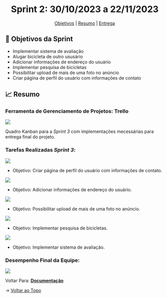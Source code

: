 <span id="topo">

<h1 align="center">Sprint 2: 30/10/2023 a 22/11/2023</h1>

<p align="center">
    <a href="#objetivos">Objetivos</a> |
    <a href="#Resumo">Resumo</a> |
    <a href="#entregas">Entrega</a> 
</p>

<span id="objetivos">
    
## :dart: Objetivos da Sprint

- Implementar sistema de avaliação
- Alugar bicicleta de outro ususário
- Adicionar informações de endereço do usuário
- Implementar pesquisa de bicicletas
- Possibilitar upload de mais de uma foto no anúncio 
- Criar página de perfil do usuário com informações de contato

<span id="Resumo">
    
## :chart_with_upwards_trend: Resumo


### Ferramenta de Gerenciamento de Projetos: Trello

<img src="/docs/assets/trello3.png" /> 

Quadro Kanban para a *Sprint 3* com implementações mecessárias para entrega final do projeto.

### Tarefas Realizadas *Sprint 3*:

<img src="/docs/assets/perfilusuario.png" /> 

- Objetivo: Criar página de perfil do usuário com informações de contato.

<img src="/docs/assets/pagendereco.png" /> 

- Objetivo: Adicionar informações de endereço do usuário.

<img src="/docs/assets/anunciofotos.png" /> 

- Objetivo: Possibilitar upload de mais de uma foto no anúncio.

<img src="/docs/assets/pesquisa.png" /> 

- Objetivo: Implementar pesquisa de bicicletas.

<img src="/docs/assets/avaliacao.png" /> 

- Objetivo: Implementar sistema de avaliação.

### Desempenho Final da Equipe:

<img src="/docs/assets/burndown.png" /> 

   
   Voltar Para: <a href="https://github.com/backdoorgroup/bike4us/blob/main/README.md"><strong>Documentação</strong></a> 

→ [Voltar ao Topo](#topo)    
    
    